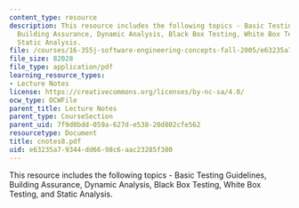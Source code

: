 ```yaml
---
content_type: resource
description: This resource includes the following topics - Basic Testing Guidelines,
  Building Assurance, Dynamic Analysis, Black Box Testing, White Box Testing, and
  Static Analysis.
file: /courses/16-355j-software-engineering-concepts-fall-2005/e63235a79344dd6698c6aac23285f380_cnotes8.pdf
file_size: 82028
file_type: application/pdf
learning_resource_types:
- Lecture Notes
license: https://creativecommons.org/licenses/by-nc-sa/4.0/
ocw_type: OCWFile
parent_title: Lecture Notes
parent_type: CourseSection
parent_uid: 7f9d0bdd-059a-627d-e538-20d802cfe562
resourcetype: Document
title: cnotes8.pdf
uid: e63235a7-9344-dd66-98c6-aac23285f380
---
```

This resource includes the following topics - Basic Testing Guidelines, Building Assurance, Dynamic Analysis, Black Box Testing, White Box Testing, and Static Analysis.